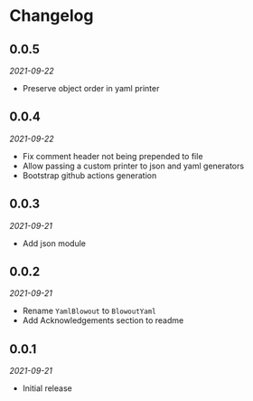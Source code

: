 # Changelog

## 0.0.5

_2021-09-22_

 * Preserve object order in yaml printer

## 0.0.4

_2021-09-22_

 * Fix comment header not being prepended to file
 * Allow passing a custom printer to json and yaml generators
 * Bootstrap github actions generation

## 0.0.3

_2021-09-21_

 * Add json module

## 0.0.2

_2021-09-21_

 * Rename `YamlBlowout` to `BlowoutYaml`
 * Add Acknowledgements section to readme

## 0.0.1

_2021-09-21_

 * Initial release